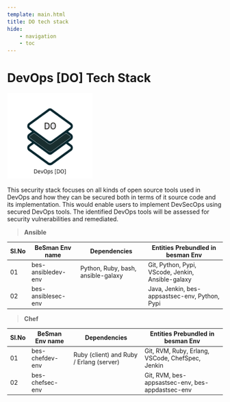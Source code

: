 ```yaml
---
template: main.html
title: DO tech stack
hide: 
    - navigation
    - toc
---
```



<h1> DevOps [DO] Tech Stack </h1>

<img src="./assets/images/devops_logo.jpeg" alt="DO" width="200px" height="200px">
<!-- ![sec tech stack](./assets/images/devops_logo.jpeg) -->

This security stack focuses on all kinds of open source tools used in DevOps and how they can be secured both in terms of it source code and its implementation. This would enable users to implement DevSecOps using secured DevOps tools. The identified DevOps tools will be assessed for security vulnerabilities and remediated.

 >   **Ansible**

| Sl.No  | BeSman Env name                | Dependencies                             |   Entities Prebundled in besman Env                    |
|--------|--------------------------------|------------------------------------------|--------------------------------------------------------|
| 01     | bes-ansibledev-env             | Python, Ruby, bash, ansible-galaxy       |   Git, Python, Pypi, VScode, Jenkin, Ansible-galaxy    |
| 02     | bes-ansiblesec-env             |                                          |   Java, Jenkin, bes-appsastsec-env, Python, Pypi       |


 >  **Chef**

| Sl.No  | BeSman Env name                | Dependencies                             |  Entities Prebundled in besman Env                     |
|--------|--------------------------------|------------------------------------------|--------------------------------------------------------|
| 01     | bes-chefdev-env                | Ruby (client) and Ruby / Erlang (server) |  Git, RVM, Ruby, Erlang, VSCode, ChefSpec, Jenkin      |
| 02     | bes-chefsec-env                |                                          |  Git, RVM, bes-appsastsec-env, bes-appdastsec-env      |
